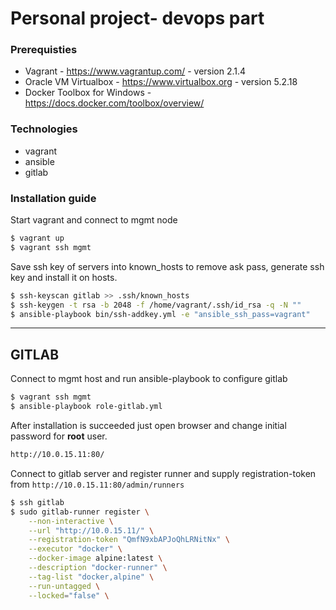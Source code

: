# Personal project- devops part
### Prerequisties
- Vagrant - https://www.vagrantup.com/ - version 2.1.4
- Oracle VM Virtualbox - https://www.virtualbox.org - version 5.2.18
- Docker Toolbox for Windows - https://docs.docker.com/toolbox/overview/

### Technologies
- vagrant
- ansible
- gitlab

### Installation guide
Start vagrant and connect to mgmt node
```sh
$ vagrant up
$ vagrant ssh mgmt
```

Save ssh key of servers into known_hosts to remove ask pass, generate ssh key and install it on hosts.
```sh
$ ssh-keyscan gitlab >> .ssh/known_hosts
$ ssh-keygen -t rsa -b 2048 -f /home/vagrant/.ssh/id_rsa -q -N ""
$ ansible-playbook bin/ssh-addkey.yml -e "ansible_ssh_pass=vagrant"
```

-------------------------
GITLAB
-------------------------

Connect to mgmt host and run ansible-playbook to configure gitlab
```sh
$ vagrant ssh mgmt
$ ansible-playbook role-gitlab.yml
```

After installation is succeeded just open browser and change initial password for **root** user.
```sh
http://10.0.15.11:80/
```

Connect to gitlab server and register runner and supply registration-token from `http://10.0.15.11:80/admin/runners`
```sh
$ ssh gitlab
$ sudo gitlab-runner register \
    --non-interactive \
    --url "http://10.0.15.11/" \
    --registration-token "QmfN9xbAPJoQhLRNitNx" \
    --executor "docker" \
    --docker-image alpine:latest \
    --description "docker-runner" \
    --tag-list "docker,alpine" \
    --run-untagged \
    --locked="false" \
```